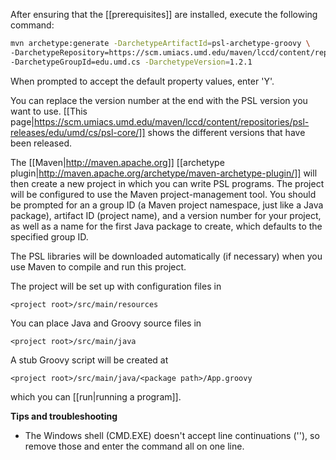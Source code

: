 After ensuring that the [[prerequisites]] are installed, execute the following command:

```sh
mvn archetype:generate -DarchetypeArtifactId=psl-archetype-groovy \
-DarchetypeRepository=https://scm.umiacs.umd.edu/maven/lccd/content/repositories/psl-releases/ \
-DarchetypeGroupId=edu.umd.cs -DarchetypeVersion=1.2.1
```

When prompted to accept the default property values, enter 'Y'.

You can replace the version number at the end with the PSL version you want to use. [[This page|https://scm.umiacs.umd.edu/maven/lccd/content/repositories/psl-releases/edu/umd/cs/psl-core/]] shows the different versions that have been released.

The [[Maven|http://maven.apache.org]] [[archetype plugin|http://maven.apache.org/archetype/maven-archetype-plugin/]] will then create a new project in which you can write PSL programs. The project will be configured to use the Maven project-management tool. You should be prompted for an a group ID (a Maven project namespace, just like a Java package), artifact ID (project name), and a version number for your project, as well as a name for the first Java package to create, which defaults to the specified group ID.

The PSL libraries will be downloaded automatically (if necessary) when you use Maven to compile and run this project.

The project will be set up with configuration files in

    <project root>/src/main/resources

You can place Java and Groovy source files in

    <project root>/src/main/java

A stub Groovy script will be created at

    <project root>/src/main/java/<package path>/App.groovy

which you can [[run|running a program]].

**Tips and troubleshooting**

* The Windows shell (CMD.EXE) doesn't accept line continuations ('\'), so remove those and enter the command all on one line.